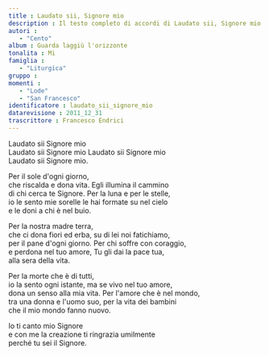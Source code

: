 ```yaml
--- 
title : Laudato sii, Signore mio
description : Il testo completo di accordi di Laudato sii, Signore mio. Inseriscila nel tuo canzoniere!
autori : 
   - "Cento"
album : Guarda laggiù l'orizzonte
tonalita : Mi
famiglia : 
   - "Liturgica"
gruppo : 
momenti : 
   - "Lode"
   - "San Francesco"
identificatore : laudato_sii_signore_mio
datarevisione : 2011_12_31
trascrittore : Francesco Endrici
--- 
```




Laudato sii Signore mio  
Laudato sii Signore mio 
Laudato sii Signore mio  
Laudato sii Signore mio.


Per il sole d'ogni giorno,  
che riscalda e dona vita. 
Egli illumina il cammino  
di chi cerca te Signore. 
Per la luna e per le stelle,  
io le sento mie sorelle 
le hai formate su nel cielo  
e le doni a chi è nel buio. 


Per la nostra madre terra,  
che ci dona fiori ed erba, 
su di lei noi fatichiamo,  
per il pane d'ogni giorno. 
Per chi soffre con coraggio,  
e perdona nel tuo amore, 
Tu gli dai la pace tua,  
alla sera della vita.


Per la morte che è di tutti,  
io la sento ogni istante, 
ma se vivo nel tuo amore,  
dona un senso alla mia vita. 
Per l'amore che è nel mondo,  
tra una donna e l'uomo suo, 
per la vita dei bambini  
che il mio mondo fanno nuovo.


Io ti canto mio Signore  
e con me la creazione 
ti ringrazia umilmente  
perché tu sei il Signore. 


